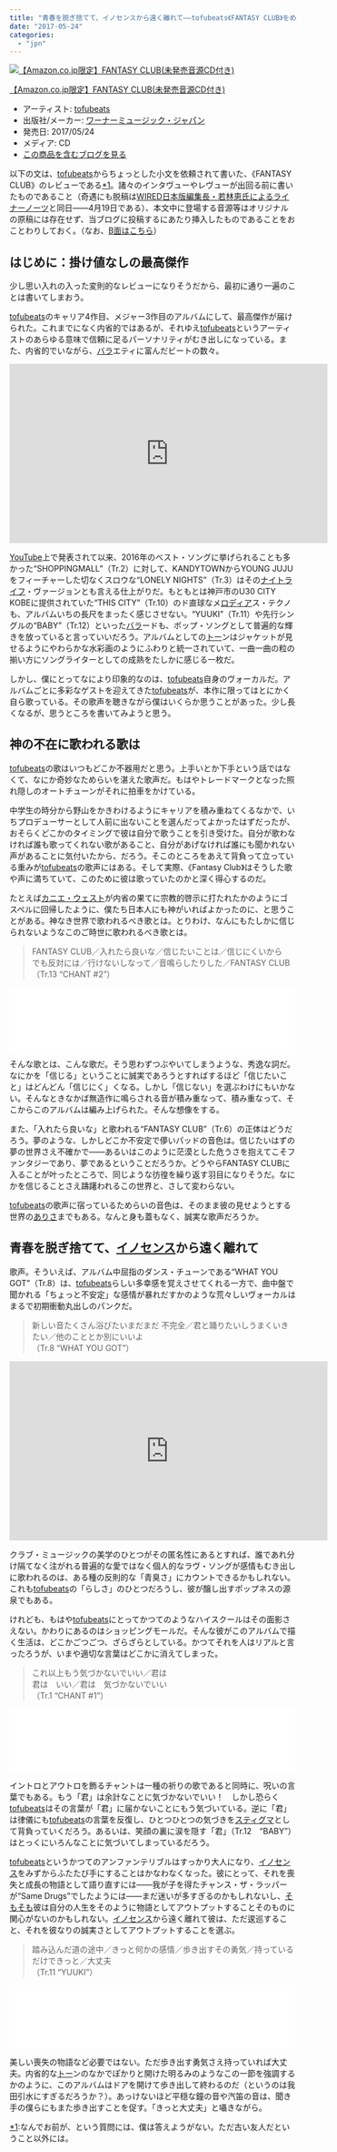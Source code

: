 ```yaml
---
title: "青春を脱ぎ捨てて、イノセンスから遠く離れて――tofubeats《FANTASY CLUB》をめぐって（A面）"
date: "2017-05-24"
categories: 
  - "jpn"
---
```


[![【Amazon.co.jp限定】FANTASY CLUB(未発売音源CD付き)](images/51bronyWiXL._SL160_.jpg "【Amazon.co.jp限定】FANTASY CLUB(未発売音源CD付き)")](http://www.amazon.co.jp/exec/obidos/ASIN/B06XZQ1BZ2/tortoisetau09-22/)

[【Amazon.co.jp限定】FANTASY CLUB(未発売音源CD付き)](http://www.amazon.co.jp/exec/obidos/ASIN/B06XZQ1BZ2/tortoisetau09-22/)

- アーティスト: [tofubeats](http://d.hatena.ne.jp/keyword/tofubeats)
- 出版社/メーカー: [ワーナーミュージック・ジャパン](http://d.hatena.ne.jp/keyword/%A5%EF%A1%BC%A5%CA%A1%BC%A5%DF%A5%E5%A1%BC%A5%B8%A5%C3%A5%AF%A1%A6%A5%B8%A5%E3%A5%D1%A5%F3)
- 発売日: 2017/05/24
- メディア: CD
- [この商品を含むブログを見る](http://d.hatena.ne.jp/asin/B06XZQ1BZ2/tortoisetau09-22)

以下の文は、[tofubeats](http://d.hatena.ne.jp/keyword/tofubeats)からちょっとした小文を依頼されて書いた、《FANTASY CLUB》のレビューである[\*1](#f-588f9b53 "なんでお前が、という質問には、僕は答えようがない。ただ古い友人だということ以外には。")。諸々のインタヴューやレヴューが出回る前に書いたものであること（奇遇にも脱稿は[WIRED日本版編集長・若林恵氏によるライナーノーツ](http://wired.jp/2017/05/24/tofubeats-fantasy-club/)と同日――4月19日である）、本文中に登場する音源等はオリジナルの原稿には存在せず、当ブログに投稿するにあたり挿入したものであることをおことわりしておく。（なお、[B面はこちら](http://caughtacold.hatenablog.com/entry/2017/05/24/121827)）

## はじめに：掛け値なしの最高傑作

少し思い入れの入った変則的なレビューになりそうだから、最初に通り一遍のことは書いてしまおう。

[tofubeats](http://d.hatena.ne.jp/keyword/tofubeats)のキャリア4作目、メジャー3作目のアルバムにして、最高傑作が届けられた。これまでになく内省的ではあるが、それゆえ[tofubeats](http://d.hatena.ne.jp/keyword/tofubeats)というアーティストのあらゆる意味で信頼に足るパーソナリティがむき出しになっている。また、内省的でいながら、[バラ](http://d.hatena.ne.jp/keyword/%A5%D0%A5%E9)エティに富んだビートの数々。

<iframe width="560" height="315" src="https://www.youtube.com/embed/etXw2kp_QQI" frameborder="0" allowfullscreen></iframe>

[YouTube](http://d.hatena.ne.jp/keyword/YouTube)上で発表されて以来、2016年のベスト・ソングに挙げられることも多かった“SHOPPINGMALL”（Tr.2）に対して、KANDYTOWNからYOUNG JUJUをフィーチャーした切なくスロウな“LONELY NIGHTS”（Tr.3）はその[ナイトライフ](http://d.hatena.ne.jp/keyword/%A5%CA%A5%A4%A5%C8%A5%E9%A5%A4%A5%D5)・ヴァージョンとも言える仕上がりだ。もともとは神戸市のU30 CITY KOBEに提供されていた“THIS CITY”（Tr.10）のド直球なメ[ロディア](http://d.hatena.ne.jp/keyword/%A5%ED%A5%C7%A5%A3%A5%A2)ス・テクノも、アルバムいちの長尺をまったく感じさせない。“YUUKI”（Tr.11）や先行シングルの“BABY”（Tr.12）といった[バラ](http://d.hatena.ne.jp/keyword/%A5%D0%A5%E9)ードも、ポップ・ソングとして普遍的な輝きを放っていると言っていいだろう。アルバムとしての[トー](http://d.hatena.ne.jp/keyword/%A5%C8%A1%BC)ンはジャケットが見せるようにやわらかな水彩画のようにふわりと統一されていて、一曲一曲の粒の揃い方にソングライターとしての成熟をたしかに感じる一枚だ。

しかし、僕にとってなにより印象的なのは、[tofubeats](http://d.hatena.ne.jp/keyword/tofubeats)自身のヴォーカルだ。アルバムごとに多彩なゲストを迎えてきた[tofubeats](http://d.hatena.ne.jp/keyword/tofubeats)が、本作に限ってはとにかく自ら歌っている。その歌声を聴きながら僕はいくらか思うことがあった。少し長くなるが、思うところを書いてみようと思う。

## 神の不在に歌われる歌は

[tofubeats](http://d.hatena.ne.jp/keyword/tofubeats)の歌はいつもどこか不器用だと思う。上手いとか下手という話ではなくて、なにか奇妙なためらいを湛えた歌声だ。もはやトレードマークとなった照れ隠しのオートチューンがそれに拍車をかけている。

中学生の時分から野山をかきわけるようにキャリアを積み重ねてくるなかで、いちプロデューサーとして人前に出ないことを選んだってよかったはずだったが、おそらくどこかのタイミングで彼は自分で歌うことを引き受けた。自分が歌わなければ誰も歌ってくれない歌があること、自分があげなければ誰にも聞かれない声があることに気付いたから、だろう。そこのところをあえて背負って立っている重みが[tofubeats](http://d.hatena.ne.jp/keyword/tofubeats)の歌声にはある。そして実際、《Fantasy Club》はそうした歌や声に満ちていて、このために彼は歌っていたのかと深く得心するのだ。

たとえば[カニエ・ウェスト](http://d.hatena.ne.jp/keyword/%A5%AB%A5%CB%A5%A8%A1%A6%A5%A6%A5%A7%A5%B9%A5%C8)が内省の果てに宗教的啓示に打たれたかのようにゴスペルに回帰したように、僕たち日本人にも神がいればよかったのに、と思うことがある。神なき世界で歌われるべき歌とは。とりわけ、なんにもたしかに信じられないようなこのご時世に歌われるべき歌とは。

> FANTASY CLUB／入れたら良いな／信じたいことは／信じにくいから  
> でも反対には／行けないしなって／音鳴らしたりした／FANTASY CLUB  
> （Tr.13 “CHANT #2”）

<iframe src="//tools.applemusic.com/embed/v1/song/1216306112?country=jp" height="110px" width="100%" frameborder="0"></iframe>

そんな歌とは、こんな歌だ。そう思わずつぶやいてしまうような、秀逸な詞だ。なにかを「信じる」ということに誠実であろうとすればするほど「信じたいこと」はどんどん「信じにく」くなる。しかし「信じない」を選ぶわけにもいかない。そんなときなかば無造作に鳴らされる音が積み重なって、積み重なって、そこからこのアルバムは編み上げられた。そんな想像をする。

また、「入れたら良いな」と歌われる“FANTASY CLUB”（Tr.6）の正体はどうだろう。夢のような、しかしどこか不安定で儚いパッドの音色は。信じたいはずの夢の世界さえ不確かで――あるいはこのように茫漠とした危うさを抱えてこそファンタジーであり、夢であるということだろうか。どうやらFANTASY CLUBに入ることが叶ったところで、同じような彷徨を繰り返す羽目になりそうだ。なにかを信じることさえ躊躇われるこの世界と、さして変わらない。

[tofubeats](http://d.hatena.ne.jp/keyword/tofubeats)の歌声に宿っているためらいの音色は、そのまま彼の見せようとする世界の[ありさ](http://d.hatena.ne.jp/keyword/%A4%A2%A4%EA%A4%B5)までもある。なんと身も蓋もなく、誠実な歌声だろうか。

## 青春を脱ぎ捨てて、[イノセンス](http://d.hatena.ne.jp/keyword/%A5%A4%A5%CE%A5%BB%A5%F3%A5%B9)から遠く離れて

歌声。そういえば、アルバム中屈指のダンス・チューンである“WHAT YOU GOT”（Tr.8）は、[tofubeats](http://d.hatena.ne.jp/keyword/tofubeats)らしい多幸感を覚えさせてくれる一方で、曲中盤で聞かれる「ちょっと不安定」な感情が暴れだすかのような荒々しいヴォーカルはまるで初期衝動丸出しのパンクだ。

> 新しい音たくさん浴びたいまだまだ 不完全／君と踊りたいしうまくいきたい／他のこととか別にいいよ  
> （Tr.8 “WHAT YOU GOT”）

<iframe width="560" height="315" src="https://www.youtube.com/embed/JaOc5TBkjo4" frameborder="0" allowfullscreen></iframe>

クラブ・ミュージックの美学のひとつがその匿名性にあるとすれば、誰であれ分け隔てなく注がれる普遍的な愛ではなく個人的なラヴ・ソングが感情もむき出しに歌われるのは、ある種の反則的な「青臭さ」にカウントできるかもしれない。これも[tofubeats](http://d.hatena.ne.jp/keyword/tofubeats)の「らしさ」のひとつだろうし、彼が醸し出すポップネスの源泉でもある。

けれども、もはや[tofubeats](http://d.hatena.ne.jp/keyword/tofubeats)にとってかつてのようなハイスクールはその面影さえない。かわりにあるのはショッピングモールだ。そんな彼がこのアルバムで描く生活は、どこかごつごつ、ざらざらとしている。かつてそれを人はリアルと言ったろうが、いまや適切な言葉はどこかに消えてしまった。

> これ以上もう気づかないでいい／君は  
> 君は　いい／君は　気づかないでいい  
> （Tr.1 “CHANT #1”）

<iframe src="//tools.applemusic.com/embed/v1/song/1216306100?country=jp" height="110px" width="100%" frameborder="0"></iframe>

イントロとアウトロを飾るチャントは一種の祈りの歌であると同時に、呪いの言葉でもある。もう「君」は余計なことに気づかないでいい！　しかし恐らく[tofubeats](http://d.hatena.ne.jp/keyword/tofubeats)はその言葉が「君」に届かないことにもう気づいている。逆に「君」は律儀にも[tofubeats](http://d.hatena.ne.jp/keyword/tofubeats)の言葉を反復し、ひとつひとつの気づきを[スティグマ](http://d.hatena.ne.jp/keyword/%A5%B9%A5%C6%A5%A3%A5%B0%A5%DE)として背負っていくだろう。あるいは、笑顔の裏に涙を隠す「君」（Tr.12　“BABY”）はとっくにいろんなことに気づいてしまっているだろう。

[tofubeats](http://d.hatena.ne.jp/keyword/tofubeats)というかつてのアンファンテリブルはすっかり大人になり、[イノセンス](http://d.hatena.ne.jp/keyword/%A5%A4%A5%CE%A5%BB%A5%F3%A5%B9)をみずからふたたび手にすることはかなわなくなった。彼にとって、それを喪失と成長の物語として語り直すには――我が子を得たチャンス・ザ・ラッパーが“Same Drugs”でしたようには――まだ迷いが多すぎるのかもしれないし、[そもそも](http://d.hatena.ne.jp/keyword/%A4%BD%A4%E2%A4%BD%A4%E2)彼は自分の人生をそのように物語としてアウトプットすることそのものに関心がないのかもしれない。[イノセンス](http://d.hatena.ne.jp/keyword/%A5%A4%A5%CE%A5%BB%A5%F3%A5%B9)から遠く離れて彼は、ただ逡巡すること、それを彼なりの誠実さとしてアウトプットすることを選ぶ。

> 踏み込んだ道の途中／きっと何かの感情／歩き出すその勇気／持っているだけできっと／大丈夫  
> （Tr.11 “YUUKI”）

<iframe src="//tools.applemusic.com/embed/v1/song/1216306110?country=jp" height="110px" width="100%" frameborder="0"></iframe>

美しい喪失の物語など必要ではない。ただ歩き出す勇気さえ持っていれば大丈夫。内省的な[トー](http://d.hatena.ne.jp/keyword/%A5%C8%A1%BC)ンのなかでぽかりと開けた明るみのようなこの一節を強調するかのように、このアルバムはドアを開けて歩き出して終わるのだ（というのは我田引水にすぎるだろうか？）。あっけないほど平穏な鐘の音や汽笛の音は、聞き手の僕らにもまた歩き出すことを促す。「きっと大丈夫」と囁きながら。

[\*1](#fn-588f9b53):なんでお前が、という質問には、僕は答えようがない。ただ古い友人だということ以外には。
